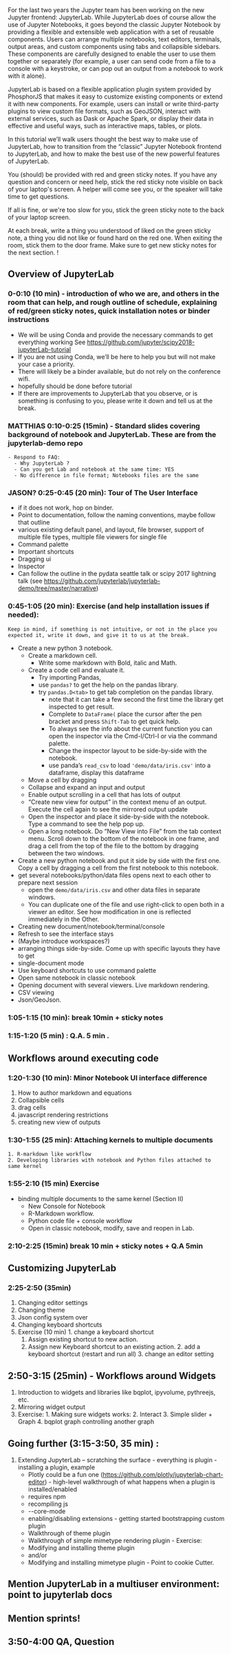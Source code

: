 For the last two years the Jupyter team has been working on the new Jupyter frontend: JupyterLab. While JupyterLab does of course allow the use of Jupyter Notebooks, it goes beyond the classic Jupyter Notebook by providing a flexible and extensible web application with a set of reusable components. Users can arrange multiple notebooks, text editors, terminals, output areas, and custom components using tabs and collapsible sidebars. These components are carefully designed to enable the user to use them together or separately (for example, a user can send code from a file to a console with a keystroke, or can pop out an output from a notebook to work with it alone).

JupyterLab is based on a flexible application plugin system provided by PhosphorJS that makes it easy to customize existing components or extend it with new components. For example, users can install or write third-party plugins to view custom file formats, such as GeoJSON, interact with external services, such as Dask or Apache Spark, or display their data in effective and useful ways, such as interactive maps, tables, or plots.

In this tutorial we’ll walk users thought the best way to make use of JupyterLab, how to transition from the “classic” Jupyter Notebook frontend to JupyterLab, and how to make the best use of the new powerful features of JupyterLab.

  
You (should) be provided with red and green sticky notes. If you have any question and concern or need help, stick the red sticky note visible on back of your laptop's screen. A helper will come see you, or the speaker will take time to get questions. 

If all is fine, or we're too slow for you, stick the green sticky note to the
back of your laptop screen. 

At each break, write a thing you understood of liked on the green sticky note,
a thing you did not like or found hard on the red one. When exiting the room,
stick them to the door frame. Make sure to get new sticky notes for the next
section. !

## Overview of JupyterLab

###  0-0:10 (10 min) - introduction of who we are, and others in the room that can help, and rough outline of schedule, explaining of red/green sticky notes, quick installation notes or binder instructions
  - We will be using Conda and provide the necessary commands to get everything working See 
      https://github.com/jupyter/scipy2018-jupyterLab-tutorial
  - If you are not using Conda, we’ll be here to help you but will not make your case a priority.
  - There will likely be a binder available, but do not rely on the conference wifi.
  - hopefully should be done before tutorial
  - If there are improvements to JupyterLab that you observe, or is something is confusing to you, please write it down and tell us at the break.
###  MATTHIAS 0:10-0:25 (15min) - Standard slides covering background of notebook and JupyterLab. These are from the jupyterlab-demo repo
    - Respond to FAQ:
      - Why JupyterLab ?
      - Can you get Lab and notebook at the same time: YES
      - No difference in file format; Notebooks files are the same
###  JASON? 0:25-0:45 (20 min): Tour of The User Interface
  - if it does not work, hop on binder.
  - Point to documentation, follow the naming conventions, maybe follow that outline
  - various existing default panel, and layout, file browser, support of multiple file types, multiple file viewers for single file
  - Command palette
  - Important shortcuts
  - Dragging ui
  - Inspector
  - Can follow the outline in the pydata seattle talk or scipy 2017 lightning talk (see https://github.com/jupyterlab/jupyterlab-demo/tree/master/narrative)

###  0:45-1:05 (20 min): Exercise (and help installation issues if needed):
    Keep in mind, if something is not intuitive, or not in the place you expected it, write it down, and give it to us at the break.
  - Create a new python 3 notebook. 
    - Create a markdown cell. 
      - Write some markdown with Bold, italic and Math. 
    - Create a code cell and evaluate it.
      - Try importing Pandas, 
      - use `pandas?` to get the help on the pandas library.
      - try `pandas.D<tab>` to get tab completion on the pandas library. 
        - note that it can take a few second the first time the library get inspected to get result. 
        - Complete to `DataFrame(` place the cursor after the pen bracket and press `Shift-Tab` to get quick help. 
        - To always see the info about the current function you can open the inspector via the Cmd-I/Ctrl-I or via the command palette. 
        - Change the inspector layout to be side-by-side with the notebook.
        - use panda’s `read_csv`  to load `'demo/data/iris.csv'` into a dataframe, display this dataframe
    - Move a cell by dragging
    - Collapse and expand an input and output
    - Enable output scrolling in a cell that has lots of output
    - “Create new view for output” in the context menu of an output. Execute the cell again to see the mirrored output update
    - Open the inspector and place it side-by-side with the notebook. Type a command to see the help pop up.
    - Open a long notebook. Do “New View into File” from the tab context menu. Scroll down to the bottom of the notebook in one frame, and drag a cell from the top of the file to the bottom by dragging between the two windows.
  - Create a new python notebook and put it side by side with the first one. Copy a cell by dragging a cell from the first notebook to this notebook.
  - get several notebooks/python/data files opens next to each other to prepare next session
    - open the `demo/data/iris.csv` and other data files in separate windows.
    - You can duplicate one of the file and use right-click to open both in a viewer an editor. See how modification in one is reflected immediately in the Other.
  - Creating new document/notebook/terminal/console
  - Refresh to see the interface stays
  - (Maybe introduce workspaces?)
  - arranging things side-by-side. Come up with specific layouts they have to get
  - single-document mode
  - Use keyboard shortcuts to use command palette
  - Open same notebook in classic notebook
  - Opening document with several viewers. Live markdown rendering.
  - CSV viewing
  - Json/GeoJson.
### 1:05-1:15 (10 min): break 10min + sticky notes
### 1:15-1:20 (5 min) : Q.A. 5 min .
## Workflows around executing code
###  1:20-1:30 (10 min): Minor Notebook UI interface difference
  1. How to author markdown and equations
  2. Collapsible cells
  3. drag cells
  4. javascript rendering restrictions
  5. creating new view of outputs
###  1:30-1:55 (25 min): Attaching kernels to multiple documents
    1. R-markdown like workflow
    2. Developing libraries with notebook and Python files attached to same kernel
###  1:55-2:10 (15 min) Exercise
  - binding multiple documents to the same kernel (Section II)
    - New Console for Notebook
    - R-Markdown workflow.
    - Python code file + console workflow
    - Open in classic notebook, modify, save and reopen in Lab.
###  2:10-2:25 (15min)  break 10 min + sticky notes + Q.A 5min
## Customizing JupyterLab
###  2:25-2:50 (35min)
  1. Changing editor settings
  2. Changing theme
  3. Json config system over
  4. Changing keyboard shortcuts
  5. Exercise (10 min)
    1. change a keyboard shortcut
      1. Assign existing shortcut to new action.
      2. Assign new Keyboard shortcut to an existing action.
    2. add a keyboard shortcut (restart and run all)
    3. change an editor setting 
## 2:50-3:15 (25min) - Workflows around Widgets
  1. Introduction to widgets and libraries like bqplot, ipyvolume, pythreejs, etc.
  2. Mirroring widget output
  3. Exercise:
    1. Making sure widgets works:
    2. Interact
    3. Simple slider + Graph 
    4. bqplot graph controlling another graph
## Going further (3:15-3:50, 35 min) :
  1. Extending JupyterLab – scratching the surface
    - everything is plugin
    - installing a plugin, example
      - Plotly could be a fun one (https://github.com/plotly/jupyterlab-chart-editor)
    - high-level walkthrough of what happens when a plugin is installed/enabled
      - requires npm
      - recompiling js
      - --core-mode
      - enabling/disabling extensions
    - getting started bootstrapping custom plugin
      - Walkthrough of theme plugin
      - Walkthrough of simple mimetype rendering plugin
    - Exercise:
      - Modifying and installing theme plugin
      - and/or
      - Modifying and installing mimetype plugin
    - Point to cookie Cutter.
## Mention JupyterLab in a multiuser environment: point to jupyterlab docs
## Mention sprints!
## 3:50-4:00 QA, Question
